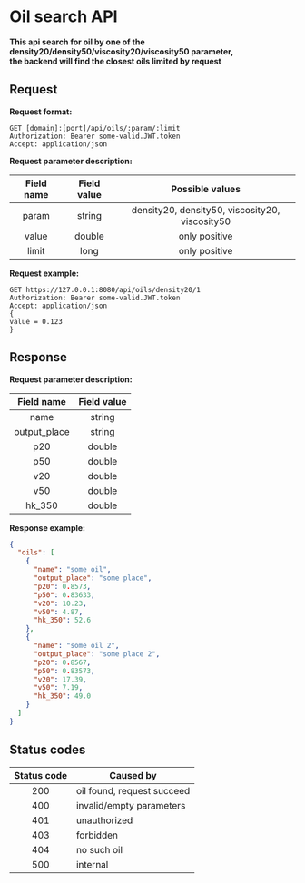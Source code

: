 # Oil search API

__This api search for oil by one of the density20/density50/viscosity20/viscosity50 parameter,    
the backend will find the closest oils limited by request__

## Request

__Request format:__

```
GET [domain]:[port]/api/oils/:param/:limit
Authorization: Bearer some-valid.JWT.token
Accept: application/json
```

__Request parameter description:__

| Field name    | Field value  | Possible values                                 |
|:-------------:|:------------:|:-----------------------------------------------:|
| param          | string      | density20, density50, viscosity20, viscosity50  |
| value          | double      | only positive                                   |
| limit          | long        | only positive                                   |

__Request example:__

```
GET https://127.0.0.1:8080/api/oils/density20/1
Authorization: Bearer some-valid.JWT.token
Accept: application/json
{
value = 0.123
}
```

## Response

__Request parameter description:__

| Field name    | Field value   |
|:-------------:|:-------------:|
| name          | string        |
| output_place  | string        |
| p20           | double        |
| p50           | double        |
| v20           | double        |
| v50           | double        |
| hk_350        | double        |

__Response example:__

```json
{
  "oils": [
    {
      "name": "some oil",
      "output_place": "some place",
      "p20": 0.8573,
      "p50": 0.83633,
      "v20": 10.23,
      "v50": 4.87,
      "hk_350": 52.6
    },
    {
      "name": "some oil 2",
      "output_place": "some place 2",
      "p20": 0.8567,
      "p50": 0.83573,
      "v20": 17.39,
      "v50": 7.19,
      "hk_350": 49.0
    }
  ]
}
```

## Status codes

| Status code | Caused by                                    |
|:-----------:|----------------------------------------------|
| 200         | oil found, request succeed                   |
| 400         | invalid/empty parameters                     |
| 401         | unauthorized                                 |
| 403         | forbidden                                    |
| 404         | no such oil                                  |
| 500         | internal                                     |